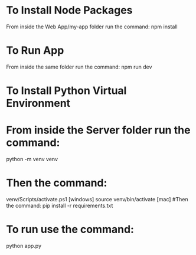 # To Install Node Packages 
From inside the Web App/my-app folder run the command: npm install
# To Run App
From inside the same folder run the command: npm run dev


# To Install Python Virtual Environment
# From inside the Server folder run the command:
python -m venv venv
# Then the command: 
venv/Scripts/activate.ps1 [windows]
source venv/bin/activate [mac]
#Then the command:
pip install -r requirements.txt
# To run use the command: 
python app.py
